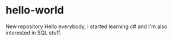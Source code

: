 # hello-world
New repository
Hello everybody, i started learning c# and I'm also interested in SQL stuff.
